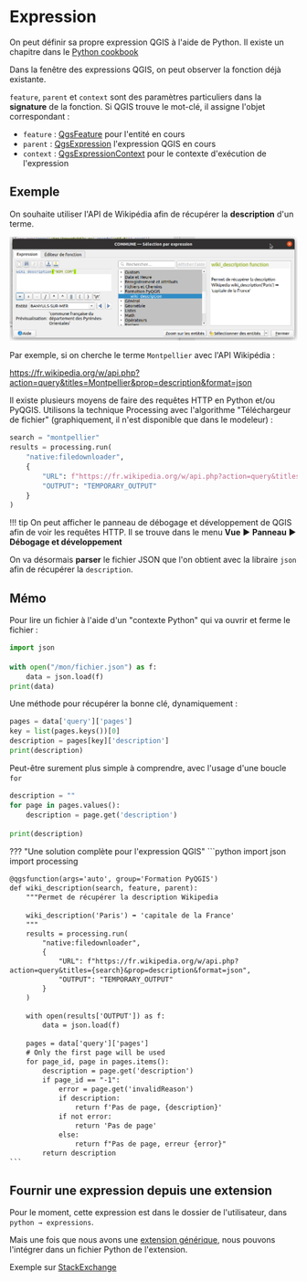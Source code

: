 # Expression

On peut définir sa propre expression QGIS à l'aide de Python.
Il existe un chapitre dans le 
[Python cookbook](https://docs.qgis.org/latest/fr/docs/user_manual/expressions/expression.html?#function-editor)

Dans la fenêtre des expressions QGIS, on peut observer la fonction déjà existante.

`feature`, `parent` et `context` sont des paramètres particuliers dans la **signature** de la fonction. Si QGIS trouve
le mot-clé, il assigne l'objet correspondant :

* `feature` : [QgsFeature](https://api.qgis.org/api/classQgsFeature.html) pour l'entité en cours
* `parent` : [QgsExpression](https://api.qgis.org/api/classQgsExpression.html) l'expression QGIS en cours
* `context` : [QgsExpressionContext](https://api.qgis.org/api/classQgsExpressionContext.html) pour le contexte d'exécution
  de l'expression

## Exemple

On souhaite utiliser l'API de Wikipédia afin de récupérer la **description** d'un terme.

![API Wikipédia dans QGIS](media/editeur_expression_wikipedia.png)

Par exemple, si on cherche le terme `Montpellier` avec l'API Wikipédia :

https://fr.wikipedia.org/w/api.php?action=query&titles=Montpellier&prop=description&format=json

Il existe plusieurs moyens de faire des requêtes HTTP en Python et/ou PyQGIS. Utilisons la technique Processing
avec l'algorithme "Téléchargeur de fichier" (graphiquement, il n'est disponible que dans le modeleur) :

```python
search = "montpellier"
results = processing.run(
    "native:filedownloader",
    {
        "URL": f"https://fr.wikipedia.org/w/api.php?action=query&titles={search}&prop=description&format=json",
        "OUTPUT": "TEMPORARY_OUTPUT"
    }
)
```

!!! tip
    On peut afficher le panneau de débogage et développement de QGIS afin de voir les requêtes HTTP.
    Il se trouve dans le menu **Vue** ▶ **Panneau**  ▶ **Débogage et développement**

On va désormais **parser** le fichier JSON que l'on obtient avec la libraire `json` afin de récupérer la `description`.

## Mémo

Pour lire un fichier à l'aide d'un "contexte Python" qui va ouvrir et ferme le fichier :

```python
import json

with open("/mon/fichier.json") as f:
    data = json.load(f)
print(data)
```

Une méthode pour récupérer la bonne clé, dynamiquement :

```python
pages = data['query']['pages']
key = list(pages.keys())[0]
description = pages[key]['description']
print(description)
```

Peut-être surement plus simple à comprendre, avec l'usage d'une boucle `for`

```python
description = ""
for page in pages.values():
    description = page.get('description')

print(description)
```

??? "Une solution complète pour l'expression QGIS"
    ```python
    import json
    import processing
    
    @qgsfunction(args='auto', group='Formation PyQGIS')
    def wiki_description(search, feature, parent):
        """Permet de récupérer la description Wikipedia
        
        wiki_description('Paris') ➡ 'capitale de la France'
        """
        results = processing.run(
            "native:filedownloader",
            {
                "URL": f"https://fr.wikipedia.org/w/api.php?action=query&titles={search}&prop=description&format=json",
                "OUTPUT": "TEMPORARY_OUTPUT"
            }
        )
    
        with open(results['OUTPUT']) as f:
            data = json.load(f)
    
        pages = data['query']['pages']
        # Only the first page will be used
        for page_id, page in pages.items():
            description = page.get('description')
            if page_id == "-1":
                error = page.get('invalidReason')
                if description:
                    return f'Pas de page, {description}'
                if not error:
                    return 'Pas de page'
                else:
                    return f"Pas de page, erreur {error}"
            return description
    ```

## Fournir une expression depuis une extension

Pour le moment, cette expression est dans le dossier de l'utilisateur, dans `python → expressions`.

Mais une fois que nous avons une [extension générique](./extension-generique.md), nous pouvons l'intégrer dans un
fichier Python de l'extension.

Exemple sur [StackExchange](https://gis.stackexchange.com/questions/355319/register-custom-python-function-in-qgis-server-3-10)
